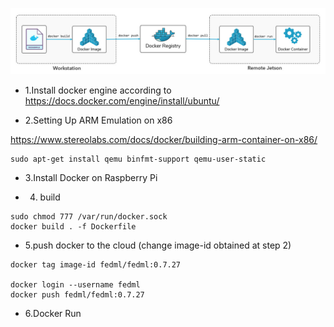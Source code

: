 ![docker-jetson-workflow.jpg](docker-jetson-workflow.jpg)

- 1.Install docker engine according to https://docs.docker.com/engine/install/ubuntu/

- 2.Setting Up ARM Emulation on x86

https://www.stereolabs.com/docs/docker/building-arm-container-on-x86/

```
sudo apt-get install qemu binfmt-support qemu-user-static
```

- 3.Install Docker on Raspberry Pi

- 4. build
```
sudo chmod 777 /var/run/docker.sock
docker build . -f Dockerfile
```

- 5.push docker to the cloud (change image-id obtained at step 2)

```
docker tag image-id fedml/fedml:0.7.27

docker login --username fedml
docker push fedml/fedml:0.7.27
```

- 6.Docker Run

